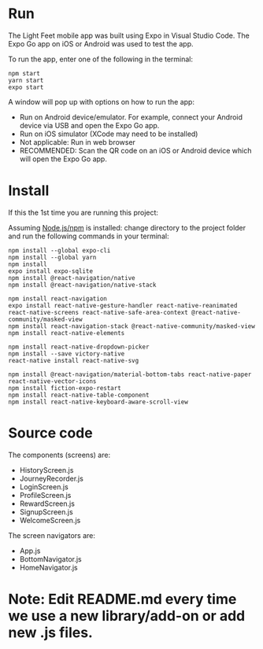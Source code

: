 # Run

The Light Feet mobile app was built using Expo in Visual Studio Code.
The Expo Go app on iOS or Android was used to test the app.

To run the app, enter one of the following in the terminal:
```shell
npm start
yarn start
expo start
```

A window will pop up with options on how to run the app:
- Run on Android device/emulator. For example, connect your Android device via USB and open the Expo Go app.
- Run on iOS simulator (XCode may need to be installed)
- Not applicable: Run in web browser
- RECOMMENDED: Scan the QR code on an iOS or Android device which will open the Expo Go app.

# Install

If this the 1st time you are running this project:

Assuming [Node.js/npm](https://nodejs.org/en/) is installed: change directory
to the project folder and run the following commands in your terminal:

```shell
npm install --global expo-cli
npm install --global yarn
npm install
expo install expo-sqlite
npm install @react-navigation/native
npm install @react-navigation/native-stack

npm install react-navigation
expo install react-native-gesture-handler react-native-reanimated react-native-screens react-native-safe-area-context @react-native-community/masked-view
npm install react-navigation-stack @react-native-community/masked-view
npm install react-native-elements

npm install react-native-dropdown-picker
npm install --save victory-native
react-native install react-native-svg

npm install @react-navigation/material-bottom-tabs react-native-paper react-native-vector-icons
npm install fiction-expo-restart
npm install react-native-table-component
npm install react-native-keyboard-aware-scroll-view
```


# Source code

The components (screens) are:
- HistoryScreen.js
- JourneyRecorder.js
- LoginScreen.js
- ProfileScreen.js
- RewardScreen.js
- SignupScreen.js
- WelcomeScreen.js

The screen navigators are:
- App.js
- BottomNavigator.js
- HomeNavigator.js


# Note: Edit README.md every time we use a new library/add-on or add new .js files.
